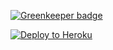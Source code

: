 [![Greenkeeper badge](https://badges.greenkeeper.io/Alorel/heroku-cors-proxy.svg)](https://greenkeeper.io/)


[![Deploy to Heroku](https://www.herokucdn.com/deploy/button.png)](https://www.heroku.com/deploy/?template=https://github.com/Alorel/heroku-cors-proxy)

